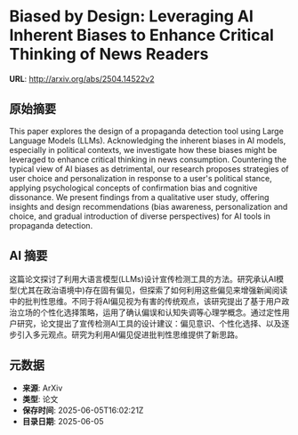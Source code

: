 # Biased by Design: Leveraging AI Inherent Biases to Enhance Critical Thinking of News Readers

**URL**: http://arxiv.org/abs/2504.14522v2

## 原始摘要

This paper explores the design of a propaganda detection tool using Large
Language Models (LLMs). Acknowledging the inherent biases in AI models,
especially in political contexts, we investigate how these biases might be
leveraged to enhance critical thinking in news consumption. Countering the
typical view of AI biases as detrimental, our research proposes strategies of
user choice and personalization in response to a user's political stance,
applying psychological concepts of confirmation bias and cognitive dissonance.
We present findings from a qualitative user study, offering insights and design
recommendations (bias awareness, personalization and choice, and gradual
introduction of diverse perspectives) for AI tools in propaganda detection.


## AI 摘要

这篇论文探讨了利用大语言模型(LLMs)设计宣传检测工具的方法。研究承认AI模型(尤其在政治语境中)存在固有偏见，但探索了如何利用这些偏见来增强新闻阅读中的批判性思维。不同于将AI偏见视为有害的传统观点，该研究提出了基于用户政治立场的个性化选择策略，运用了确认偏误和认知失调等心理学概念。通过定性用户研究，论文提出了宣传检测AI工具的设计建议：偏见意识、个性化选择、以及逐步引入多元观点。研究为利用AI偏见促进批判性思维提供了新思路。

## 元数据

- **来源**: ArXiv
- **类型**: 论文
- **保存时间**: 2025-06-05T16:02:21Z
- **目录日期**: 2025-06-05
